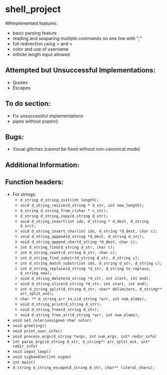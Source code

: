 # shell_project

##Implemented features:
- basic parsing feature
- reading and seaparing multiple commands on one line with ";"
- full redirection using > and <
- color and use of username
- infinite length input allowed

## Attempted but Unsuccessful Implementations:
- Quotes
- Escapes

## To do section:
- Fix unsuccessful implementations
- pipes without popen()

## Bugs:
- Visual glitches (cannot be fixed without non-canonical mode)

## Additional Information:

## Function headers:
- For strings:
  - `d_string d_string_init(int length);`
  - `void d_string_resize(d_string * d_str, int new_length);`
  - `d_string d_string_from_c(char * c_str);`
  - `d_string d_string_copy(d_string d_str);`
  - `void d_string_insert(int idx, d_string * d_dest, d_string d_src);`
  - `void d_string_insert_char(int idx, d_string *d_dest, char c);`
  - `void d_string_append(d_string *d_dest, d_string d_src);`
  - `void d_string_append_char(d_string *d_dest, char c);`
  - `int d_string_find(d_string d_str, char c);`
  - `int d_string_count(d_string d_str, char c);`
  - `int d_string_find_substr(d_string d_str, d_string c);`
  - `int d_string_match_substr(int idx, d_string d_str, d_string c);`
  - `int d_string_replace(d_string *d_str, d_string to_replace, d_string new);`
  - `void d_string_delete(d_string *d_str, int start, int end);`
  - `void d_string_slice(d_string *d_str, int start, int end);`
  - `int d_string_split(d_string d_str, char* delimiters, d_string** arr_split_out);`
  - `char ** d_string_arr_to_c(d_string *arr, int num_elems);`
  - `void d_string_print(d_string d_str);`
  - `void d_string_free(d_string d_str);`
  - `void d_string_free_arr(d_string *arr, int num_elems);`
- `void set_color(unsigned char color)`
- `void greeting()`
- `void print_user_info()`
- `void process_args(d_string *args, int num_args, int* redir_info)`
- `int parse_args(d_string d_str, d_string** arr_split_out, int* redir_info)`
- `void input_loop()`
- `void sighandler(int signo)`
- `int main()`
- `d_string d_string_escape(d_string d_str, char** literal_chars);`
